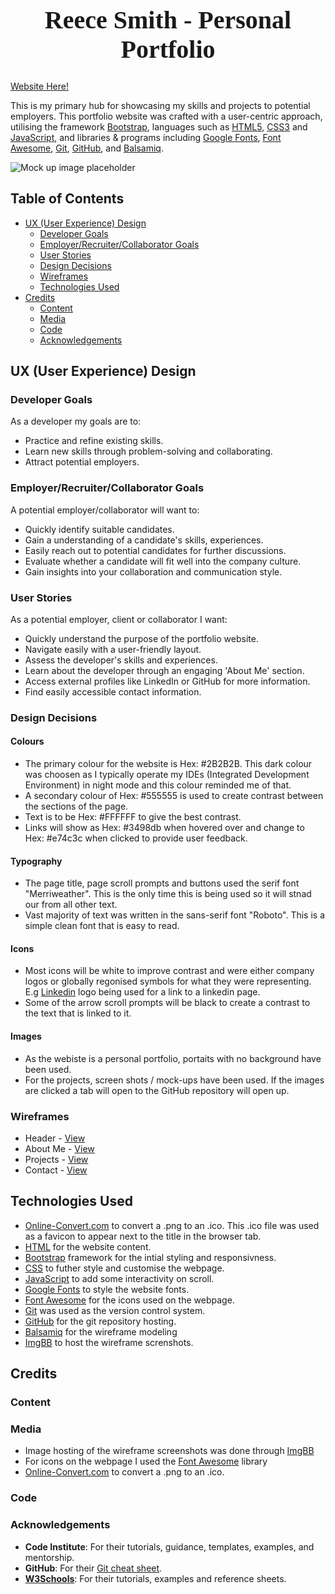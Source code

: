 <h1 align="center" style="font-size:40px; font-family:serif;">Reece Smith - Personal Portfolio</h1>

[Website Here!]()

This is my primary hub for showcasing my skills and projects to potential employers. This portfolio website was crafted with a user-centric approach, utilising the framework [Bootstrap](https://getbootstrap.com/), languages such as [HTML5](https://en.wikipedia.org/wiki/HTML), [CSS3](https://en.wikipedia.org/wiki/CSS) and [JavaScript](https://en.wikipedia.org/wiki/JavaScript), and libraries & programs including [Google Fonts](https://fonts.google.com/), [Font Awesome](https://fontawesome.com/), [Git](https://git-scm.com/), [GitHub](https://github.com/), and [Balsamiq](https://balsamiq.com/).

![Mock up image placeholder](image.jpg)

## Table of Contents

- [UX (User Experience) Design](#ux-user-experience-design)
  - [Developer Goals](#developer-goals)
  - [Employer/Recruiter/Collaborator Goals](#employerrecruitercollaborator-goals)
  - [User Stories](#user-stories)
  - [Design Decisions](#design-decisions)
  - [Wireframes](#wireframes)
  - [Technologies Used](#technologies-used)
- [Credits](#credits)
  - [Content](#content)
  - [Media](#media)
  - [Code](#code)
  - [Acknowledgements](#acknowledgements)

## UX (User Experience) Design

### Developer Goals

As a developer my goals are to:

- Practice and refine existing skills.
- Learn new skills through problem-solving and collaborating.
- Attract potential employers.

### Employer/Recruiter/Collaborator Goals

A potential employer/collaborator will want to:

- Quickly identify suitable candidates.
- Gain a understanding of a candidate's skills, experiences.
- Easily reach out to potential candidates for further discussions.
- Evaluate whether a candidate will fit well into the company culture.
- Gain insights into your collaboration and communication style.

### User Stories

As a potential employer, client or collaborator I want:

- Quickly understand the purpose of the portfolio website.
- Navigate easily with a user-friendly layout.
- Assess the developer's skills and experiences.
- Learn about the developer through an engaging 'About Me' section.
- Access external profiles like LinkedIn or GitHub for more information.
- Find easily accessible contact information.


### Design Decisions

#### Colours

- The primary colour for the website is Hex: #2B2B2B. This dark colour was choosen as I typically operate my IDEs (Integrated Development Environment) in night mode and this colour reminded me of that.
- A secondary colour of Hex: #555555 is used to create contrast between the sections of the page.
- Text is to be Hex: #FFFFFF to give the best contrast.
- Links will show as Hex: #3498db when hovered over and change to Hex: #e74c3c when clicked to provide user feedback.

#### Typography

- The page title, page scroll prompts and buttons used the serif font "Merriweather". This is the only time this is being used so it will stnad our from all other text.
- Vast majority of text was written in the sans-serif font "Roboto". This is a simple clean font that is easy to read.

#### Icons

- Most icons will be white to improve contrast and were either company logos or globally regonised symbols for what they were representing. E.g [Linkedin](https://www.linkedin.com/) logo being used for a link to a linkedin page.
- Some of the arrow scroll prompts will be black to create a contrast to the text that is linked to it.

#### Images

- As the webiste is a personal portfolio, portaits with no background have been used.
- For the projects, screen shots / mock-ups have been used. If the images are clicked a tab will open to the GitHub repository will open up.

### Wireframes

- Header - [View](https://ibb.co/Zmg3MR8)
- About Me - [View](https://ibb.co/Jsmpcqh)
- Projects - [View](https://ibb.co/mbDWR2Y)
- Contact - [View](https://ibb.co/8jbSbkJ)

## Technologies Used

- [Online-Convert.com](hhttps://image.online-convert.com/convert-to-ico) to convert a .png to an .ico. This .ico file was used as a favicon to appear next to the title in the browser tab.
- [HTML](https://en.wikipedia.org/wiki/HTML) for the website content.
- [Bootstrap](https://getbootstrap.com/) framework for the intial styling and responsivness. 
- [CSS](https://en.wikipedia.org/wiki/CSS) to futher style and customise the webpage.
- [JavaScript](https://en.wikipedia.org/wiki/JavaScript) to add some interactivity on scroll.
- [Google Fonts](https://fonts.google.com/) to style the website fonts.
- [Font Awesome](https://fontawesome.com/) for the icons used on the webpage.
- [Git](https://git-scm.com/) was used as the version control system.
- [GitHub](https://github.com/) for the git repository hosting.
- [Balsamiq](https://balsamiq.com/) for the wireframe modeling
- [ImgBB](https://imgbb.com/) to host the wireframe screnshots.

## Credits

### Content

### Media

- Image hosting of the wireframe screenshots was done through [ImgBB](https://imgbb.com/)
- For icons on the webpage I used the [Font Awesome](https://fontawesome.com/) library
- [Online-Convert.com](https://image.online-convert.com/convert-to-ico) to convert a .png to an .ico.

### Code

### Acknowledgements

- **Code Institute**: For their tutorials, guidance, templates, examples, and mentorship.
- **GitHub**: For their [Git cheat sheet](https://education.github.com/git-cheat-sheet-education.pdf).
- [**W3Schools**](https://www.w3schools.com/): For their tutorials, examples and reference sheets.
